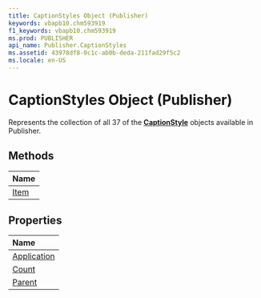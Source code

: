 ```yaml
---
title: CaptionStyles Object (Publisher)
keywords: vbapb10.chm593919
f1_keywords: vbapb10.chm593919
ms.prod: PUBLISHER
api_name: Publisher.CaptionStyles
ms.assetid: 43978df8-0c1c-ab0b-deda-211fad29f5c2
ms.locale: en-US
---
```



# CaptionStyles Object (Publisher)

Represents the collection of all 37 of the  **[CaptionStyle](captionstyle-object-publisher.md)** objects available in Publisher.
 


## Methods



|**Name**|
|:-----|
|[Item](captionstyles.item-method-publisher.md)|

## Properties



|**Name**|
|:-----|
|[Application](captionstyles.application-property-publisher.md)|
|[Count](captionstyles.count-property-publisher.md)|
|[Parent](captionstyles.parent-property-publisher.md)|

